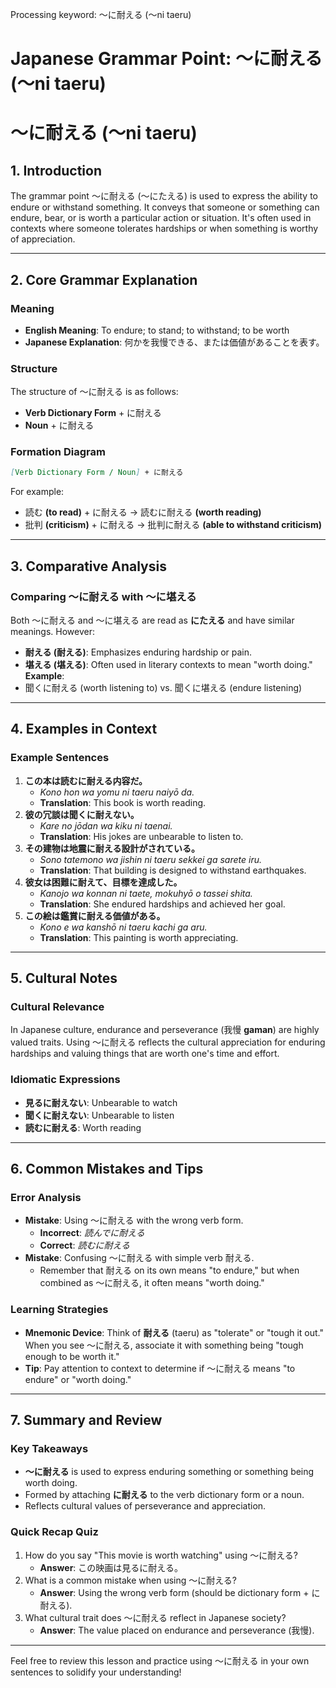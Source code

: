 Processing keyword: ～に耐える (～ni taeru)
# Japanese Grammar Point: ～に耐える (～ni taeru)
# ～に耐える (～ni taeru)
## 1. Introduction
The grammar point ～に耐える (～にたえる) is used to express the ability to endure or withstand something. It conveys that someone or something can endure, bear, or is worth a particular action or situation. It's often used in contexts where someone tolerates hardships or when something is worthy of appreciation.

---
## 2. Core Grammar Explanation
### Meaning
- **English Meaning**: To endure; to stand; to withstand; to be worth
- **Japanese Explanation**: 何かを我慢できる、または価値があることを表す。
### Structure
The structure of ～に耐える is as follows:
- **Verb Dictionary Form** + に耐える
- **Noun** + に耐える
### Formation Diagram
```markdown
[Verb Dictionary Form / Noun] + に耐える
```
For example:
- 読む **(to read)** + に耐える → 読むに耐える **(worth reading)**
- 批判 **(criticism)** + に耐える → 批判に耐える **(able to withstand criticism)**
---
## 3. Comparative Analysis
### Comparing ～に耐える with ～に堪える
Both ～に耐える and ～に堪える are read as **にたえる** and have similar meanings. However:
- **耐える (耐える)**: Emphasizes enduring hardship or pain.
- **堪える (堪える)**: Often used in literary contexts to mean "worth doing."
**Example**:
- 聞くに耐える (worth listening to) vs. 聞くに堪える (endure listening)
---
## 4. Examples in Context
### Example Sentences
1. **この本は読むに耐える内容だ。**
   - *Kono hon wa yomu ni taeru naiyō da.*
   - **Translation**: This book is worth reading.
2. **彼の冗談は聞くに耐えない。**
   - *Kare no jōdan wa kiku ni taenai.*
   - **Translation**: His jokes are unbearable to listen to.
3. **その建物は地震に耐える設計がされている。**
   - *Sono tatemono wa jishin ni taeru sekkei ga sarete iru.*
   - **Translation**: That building is designed to withstand earthquakes.
4. **彼女は困難に耐えて、目標を達成した。**
   - *Kanojo wa konnan ni taete, mokuhyō o tassei shita.*
   - **Translation**: She endured hardships and achieved her goal.
5. **この絵は鑑賞に耐える価値がある。**
   - *Kono e wa kanshō ni taeru kachi ga aru.*
   - **Translation**: This painting is worth appreciating.
---
## 5. Cultural Notes
### Cultural Relevance
In Japanese culture, endurance and perseverance (我慢 **gaman**) are highly valued traits. Using ～に耐える reflects the cultural appreciation for enduring hardships and valuing things that are worth one's time and effort.
### Idiomatic Expressions
- **見るに耐えない**: Unbearable to watch
- **聞くに耐えない**: Unbearable to listen
- **読むに耐える**: Worth reading
---
## 6. Common Mistakes and Tips
### Error Analysis
- **Mistake**: Using ～に耐える with the wrong verb form.
  - **Incorrect**: *読んでに耐える*
  - **Correct**: *読むに耐える*
- **Mistake**: Confusing ～に耐える with simple verb 耐える.
  - Remember that 耐える on its own means "to endure," but when combined as ～に耐える, it often means "worth doing."
### Learning Strategies
- **Mnemonic Device**: Think of **耐える** (taeru) as "tolerate" or "tough it out." When you see ～に耐える, associate it with something being "tough enough to be worth it."
- **Tip**: Pay attention to context to determine if ～に耐える means "to endure" or "worth doing."
---
## 7. Summary and Review
### Key Takeaways
- **～に耐える** is used to express enduring something or something being worth doing.
- Formed by attaching **に耐える** to the verb dictionary form or a noun.
- Reflects cultural values of perseverance and appreciation.
### Quick Recap Quiz
1. How do you say "This movie is worth watching" using ～に耐える?
   - **Answer**: この映画は見るに耐える。
2. What is a common mistake when using ～に耐える?
   - **Answer**: Using the wrong verb form (should be dictionary form + に耐える).
3. What cultural trait does ～に耐える reflect in Japanese society?
   - **Answer**: The value placed on endurance and perseverance (我慢).
---
Feel free to review this lesson and practice using ～に耐える in your own sentences to solidify your understanding!
